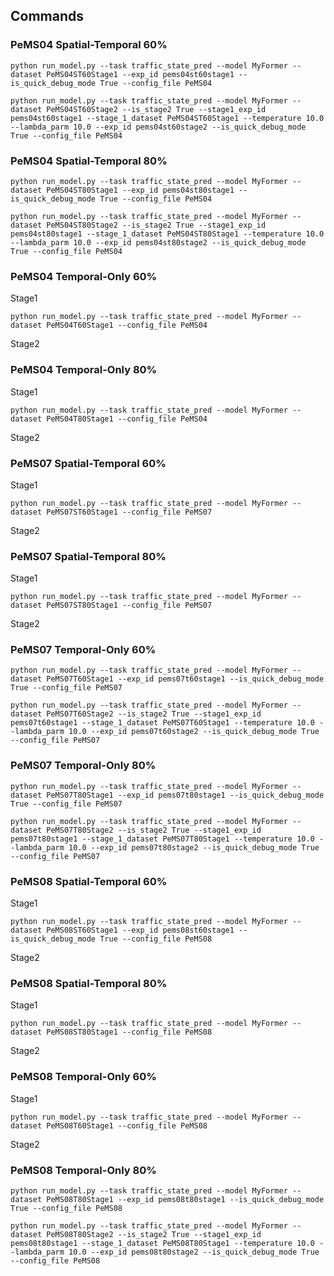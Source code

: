 ## Commands
### PeMS04 Spatial-Temporal 60%
```shell
python run_model.py --task traffic_state_pred --model MyFormer --dataset PeMS04ST60Stage1 --exp_id pems04st60stage1 --is_quick_debug_mode True --config_file PeMS04
```
```shell
python run_model.py --task traffic_state_pred --model MyFormer --dataset PeMS04ST60Stage2 --is_stage2 True --stage1_exp_id pems04st60stage1 --stage_1_dataset PeMS04ST60Stage1 --temperature 10.0 --lambda_parm 10.0 --exp_id pems04st60stage2 --is_quick_debug_mode True --config_file PeMS04
```
### PeMS04 Spatial-Temporal 80%
```shell
python run_model.py --task traffic_state_pred --model MyFormer --dataset PeMS04ST80Stage1 --exp_id pems04st80stage1 --is_quick_debug_mode True --config_file PeMS04
```
```shell
python run_model.py --task traffic_state_pred --model MyFormer --dataset PeMS04ST80Stage2 --is_stage2 True --stage1_exp_id pems04st80stage1 --stage_1_dataset PeMS04ST80Stage1 --temperature 10.0 --lambda_parm 10.0 --exp_id pems04st80stage2 --is_quick_debug_mode True --config_file PeMS04
```
### PeMS04 Temporal-Only 60%
Stage1
```shell
python run_model.py --task traffic_state_pred --model MyFormer --dataset PeMS04T60Stage1 --config_file PeMS04
```
Stage2
### PeMS04 Temporal-Only 80%
Stage1
```shell
python run_model.py --task traffic_state_pred --model MyFormer --dataset PeMS04T80Stage1 --config_file PeMS04
```
Stage2
### PeMS07 Spatial-Temporal 60%
Stage1
```shell
python run_model.py --task traffic_state_pred --model MyFormer --dataset PeMS07ST60Stage1 --config_file PeMS07
```
Stage2
### PeMS07 Spatial-Temporal 80%
Stage1
```shell
python run_model.py --task traffic_state_pred --model MyFormer --dataset PeMS07ST80Stage1 --config_file PeMS07
```
Stage2
### PeMS07 Temporal-Only 60%
```shell
python run_model.py --task traffic_state_pred --model MyFormer --dataset PeMS07T60Stage1 --exp_id pems07t60stage1 --is_quick_debug_mode True --config_file PeMS07
```
```shell
python run_model.py --task traffic_state_pred --model MyFormer --dataset PeMS07T60Stage2 --is_stage2 True --stage1_exp_id pems07t60stage1 --stage_1_dataset PeMS07T60Stage1 --temperature 10.0 --lambda_parm 10.0 --exp_id pems07t60stage2 --is_quick_debug_mode True --config_file PeMS07
```
### PeMS07 Temporal-Only 80%
```shell
python run_model.py --task traffic_state_pred --model MyFormer --dataset PeMS07T80Stage1 --exp_id pems07t80stage1 --is_quick_debug_mode True --config_file PeMS07
```
```shell
python run_model.py --task traffic_state_pred --model MyFormer --dataset PeMS07T80Stage2 --is_stage2 True --stage1_exp_id pems07t80stage1 --stage_1_dataset PeMS07T80Stage1 --temperature 10.0 --lambda_parm 10.0 --exp_id pems07t80stage2 --is_quick_debug_mode True --config_file PeMS07
```
### PeMS08 Spatial-Temporal 60%
Stage1
```shell
python run_model.py --task traffic_state_pred --model MyFormer --dataset PeMS08ST60Stage1 --exp_id pems08st60stage1 --is_quick_debug_mode True --config_file PeMS08
```
Stage2
### PeMS08 Spatial-Temporal 80%
Stage1
```shell
python run_model.py --task traffic_state_pred --model MyFormer --dataset PeMS08ST80Stage1 --config_file PeMS08
```
Stage2
### PeMS08 Temporal-Only 60%
Stage1
```shell
python run_model.py --task traffic_state_pred --model MyFormer --dataset PeMS08T60Stage1 --config_file PeMS08
```
Stage2
### PeMS08 Temporal-Only 80%
```shell
python run_model.py --task traffic_state_pred --model MyFormer --dataset PeMS08T80Stage1 --exp_id pems08t80stage1 --is_quick_debug_mode True --config_file PeMS08
```
```shell
python run_model.py --task traffic_state_pred --model MyFormer --dataset PeMS08T80Stage2 --is_stage2 True --stage1_exp_id pems08t80stage1 --stage_1_dataset PeMS08T80Stage1 --temperature 10.0 --lambda_parm 10.0 --exp_id pems08t80stage2 --is_quick_debug_mode True --config_file PeMS08
```